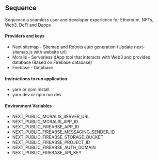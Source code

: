 ## Sequence

Sequence a seamless user and developer experience for Ethereum, NFTs, Web3, DeFi and Dapps

#### Providers and keys

- Next sitemap - Sitemap and Robots auto generation (Update next-sitemap.js with website url)
- Moralis - Serverless dApp tool that interacts with Web3 and provides database (Based on Firebase database)
- Firebase - Database

#### Instructions to run application

- yarn or npm install
- yarn dev or npm run dev

#### Environment Variables

- NEXT_PUBLIC_MORALIS_SERVER_URL
- NEXT_PUBLIC_MORALIS_APP_ID
- NEXT_PUBLIC_FIREABSE_APP_ID
- NEXT_PUBLIC_FIREABSE_MESSAGING_SENDER_ID
- NEXT_PUBLIC_FIREABSE_STORAGE_BUCKET
- NEXT_PUBLIC_FIREABSE_PROJECT_ID
- NEXT_PUBLIC_FIREABSE_AUTH_DOMAIN
- NEXT_PUBLIC_FIREBASE_API_KEY
